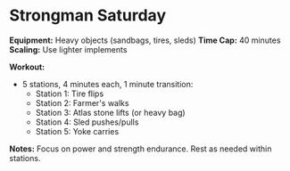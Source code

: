 # Strongman Saturday

**Equipment:** Heavy objects (sandbags, tires, sleds)
**Time Cap:** 40 minutes
**Scaling:** Use lighter implements

**Workout:**
- 5 stations, 4 minutes each, 1 minute transition:
  - Station 1: Tire flips
  - Station 2: Farmer's walks
  - Station 3: Atlas stone lifts (or heavy bag)
  - Station 4: Sled pushes/pulls
  - Station 5: Yoke carries

**Notes:**
Focus on power and strength endurance. Rest as needed within stations.